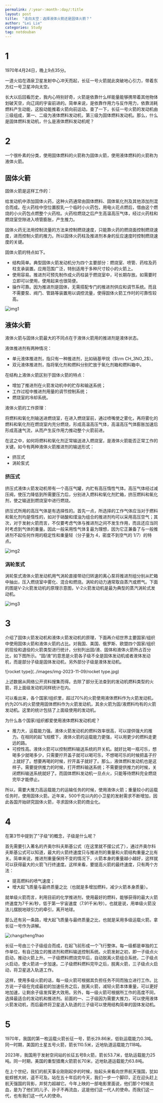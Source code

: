 ```yaml
---
permalink: /:year-:month-:day/:title
layout: post
title:  "走向太空：选择液体火箭还是固体火箭？"
author: "Lei Lie"
categories: Study
tag: notdouban
---
```


# 1

1970年4月24日，晚上9点35分。

一道火焰在酒泉卫星发射中心冲天而起，长征一号火箭就此突破地心引力，带着东方红一号卫星冲向太空。

长大以后回看历史，我内心特别好奇，火箭是依靠什么样能量能够携带着其他物体划破天空，向辽阔的宇宙前进的。简单来说，是依靠作用力与反作用力，依靠消耗燃料产生动能，这股动能推着火箭向前运动。查了一下，长征一号火箭的发动机由三级组成，第一、二级为液体燃料发动机，第三级为固体燃料发动机。那么，什么是固体燃料发动机，什么是液体燃料发动机呢？

# 2

一个很朴素的分类，使用固体燃料的火箭称为固体火箭，使用液体燃料的火箭称为液体火箭。

## 固体火箭

固体火箭是这样工作的：

给发动机中添加固体火药，这种火药通常由固体燃料、固体氧化剂及其他添加剂混合而成。在火药柱中空位置胶乳一个临时小火药包，用电火花点燃后，借由这个燃烧的小火药包点燃整个火药柱。火药柱燃烧之后产生高温高压气体，经过火药柱和燃烧室空隙进入喷管膨胀，产生推力。

固体火药无法用控制流量的方法来控制燃烧速度，只能靠火药的燃烧面控制燃烧速度，进而控制火箭的推力。所以固体火药柱及推进剂本身的反应速度时控制燃烧速度的关键。

固体火箭的特点如下。

- 结构简单。典型固体火箭发动机分为四个主要部分：燃烧室、喷管、药柱及药柱支承装置。应用范围广泛，特别适用于多种尺寸较小的火箭上。
- 使用容易。推进剂可预先制作成火药柱装于燃烧室中，可长期存放。如需要时立即可以使用，使用起来也很简便。
- 操作可靠。因为推进剂是固体，无需搭配专门的推进剂供应和调节系统。而且不需要泵、阀门、管路等装置用以调控流量，使得固体火箭工作时的可靠性较高。

![img1](../images/img-2023-11-09/img1.png)

## 液体火箭

液体火箭与固体火箭最大的不同点在于液体火箭用的推进剂是液体状态。

液体推进剂有两种情况：

- 单元液体推进剂，指只有一种推进剂，比如硝基甲烷（$\rm CH_3NO_2$）。
- 双元液体推进剂，指将氧化剂和燃料分别贮放于氧化剂箱和燃料箱中。

在结构上液体火箭区别于固体火箭的特点：

- 增加了推进剂在火箭发动机中的贮存和输送系统；
- 工作过程中推进剂用量的调节控制系统；
- 燃烧室的冷却系统。

液体火箭的工作原理：

将燃料和氧化剂输送进燃烧室，在进入燃烧室前，通过喷嘴使之雾化，再将雾化的燃料和氧化剂在燃烧室内充分燃烧，形成高温高压气体，高温高压气体膨胀加速后形成高速气流，从而产生反作用力推动整个火箭前进。

在这之中，如何将燃料和氧化剂正常输送进入燃烧室，是液体火箭能否正常工作的关键。如今有两种液体火箭推进剂的输送形式：

- 挤压式
- 涡轮泵式

### 挤压式

挤压式液体火箭发动机带有一个高压气罐，内贮有高压惰性气体。高压气体经过减压阀，使压力降低到所需要压力后，分别进入燃料和氧化剂贮箱，挤压燃料和氧化剂，使之输送到燃烧室中进行燃烧。

挤压式所用的高压气体是有选择性的。首先一点，所选择的工作气体应当对于燃料和氧化剂均是惰性的，如对于硝酸和煤油为组合的推进剂均可以采用高压空气；其次，对于发射火箭而言，不仅要考虑气体与推进剂之间不发生作用，而且还应当同时考虑到气体的重量。因此一般采用性气体复最为理想，因为它正兼备了与一般推进剂不起任何作用的稳定性和重量轻（分子量为 4，密度不到空气的 1/7）的特点。

![img2](../images/img-2023-11-09/img2.png)

### 涡轮泵式

涡轮泵式液体火箭发动机用气涡轮直接带动归转速的离心泵将推进剂组分别从贮箱中抽出，压入燃烧室中雾化、混合和燃烧。涡轮的动力通常取自蒸汽或燃气。下面的图是V-2火箭发动机的原理示意图，V-2火箭发动机是最为典型的蒸汽涡轮式发动机。

![img3](../images/img-2023-11-09/img3.png)

# 3

介绍了固体火箭发动机和液体火箭发动机的原理，下面再介绍世界主要国家/组织中使用固体火箭和液体火箭的占比。对我国、美国、俄罗斯、欧盟四个国家/组织的现役和退役的火箭类型进行统计，分别列出固/液、固体和液体火箭所占百分比，如下图所示。“固/液”的意思是火箭各子级不全是固体发动机或者液体发动机，而是部分子级是固体发动机，另外部分子级是液体发动机。

![rocket type](../images/img-2023-11-09/rocket type.jpg)

上述数据从网络公开资料搜集而得。去除了部分无法查到的发动机燃料类型的火箭，将上面级发动机同样统计在内。

可以看出来，各个国家/组织里，超过70%的火箭使用液体燃料作为火箭发动机，约为20%的火箭使用固体燃料作为火箭发动机，其余火箭为固/液燃料均有的火箭发动机。这里的统计包括了上面级使用的发动机。

为什么各个国家/组织都爱使用液体燃料发动机呢？

- 推力大，运载能力强。液体火箭发动机的燃料效率很高，可以提供强大的推力。在相同的起飞规模下，液体火箭的运载能力更强，可以用更少的燃料走更远的路。
- 可控性高。液体火箭可以控制燃料输送系统的开关机。就好比喝一瓶可乐，想喝多少就喝多少，只需要拧开盖子就可以喝可乐，不想喝可乐的时候把盖子拧上就好了。想要再喝的时候，拧开盖子就好了。那么，液体燃料发动机也是这样子。需要提供推力的时候，打开燃料输送系统；不需要提供推力的时候，关闭燃料输送系统就好了。而固体燃料发动机一旦点火，只能等待燃料完全燃烧完毕才能停止。

所以，需要大推力高运载能力的运输任务的时候，使用液体火箭；重量较小的运载任务时，使用固体火箭。近年来，500千克以内的小卫星的发射需求不断增加，因此各国开始研究固体火箭，寻求固体火箭的商业化。

# 4

在第3节中提到了”子级“的概念，子级是什么呢？

首先需要引入著名的齐奥尔科夫斯基公式（在这里就不摆公式了），通过齐奥尔科夫斯基公式可以知道，最大的火箭终速度只与推进剂的重量和火箭结构重量之比有关。简单来说，推进剂重量保持不变的情况下，火箭本身的重量越小越好，这样就可以获得最大的火箭飞行终速度。这样来看，要提高火箭的最终速度，只有两个方法：

- 提高燃料的喷气速度；
- 增大起飞质量与最终质量之比（也就是多增加燃料，减少火箭本身质量）。

就单级火箭而言，利用目前的化学推进剂，使用最好的燃料，能够获得的最大火箭终速度为7千米/秒，低于第一宇宙速度（7.91千米/秒）。也就是说，用单级火箭没法儿摆脱地球引力的牵引，离开地球。

那么还有另一条路，增大起飞质量与最终质量之比，也就是采用多级运载火箭。拿长征一号作为讲解。

![changzheng1hao](../images/img-2023-11-09/changzheng1hao.webp)

长征一号由三个子级组合而成，在起飞前形成一个飞行整体。每一级都是单独的工作单位，有自己独立的推进剂和燃料输送控制系统。火箭发射之初，即一子级点火启动，推动火箭上升。一子级燃料燃烧完毕后，自动脱离火箭组合系统，二子级点火启动，使火箭进一步加速。二子级燃料燃料完毕之后，脱离火箭，三子级点火启动，将卫星送入轨道工作。

这样，使用多级火箭的话，每一级火箭可根据其负担任务不同而独立进行工作。比方说一子级在完成最初的加速任务之后，脱离火箭，减轻火箭本体重量，可以更好地加速，让剩余子级发挥更大效用。另外，每一级火箭可根据所工作的高度不同，选择最适合的发动机和推进剂。前面的一、二子级因为需要大推力，可以使用液体火箭发动机，而后最终将卫星送入轨道的三子级可以使用结构简单的固体发动机。

# 5

1970年，我国的第一枚运载火箭长征一号，箭长29.86米，低轨运载能力0.3吨。同一时期，美国的土星五号火箭，箭长110.5米，近地轨道运载能力118吨。

2023年，我国用于发射空间站的长征五号B火箭，箭长53.7米，低轨运载能力25吨。同一时期，美国的重型猎鹰火箭箭长70米，近地轨道运载能力63.8吨。

在上个世纪，我们的航天事业刚刚起步的时候，抬起头来看向世界航天强国，犹如蚍蜉撼大树，遥不可及。站在五十年后的今天，我们一步一个脚印，正在迎头赶上航天强国的背影，并努力超越它。今年上映的一部电影里面说，他们那个时候流血，是为了他们的儿子、孙子不再流血，这是他们这一代人的使命。而我们这一代，也有我们这一代人的使命。
